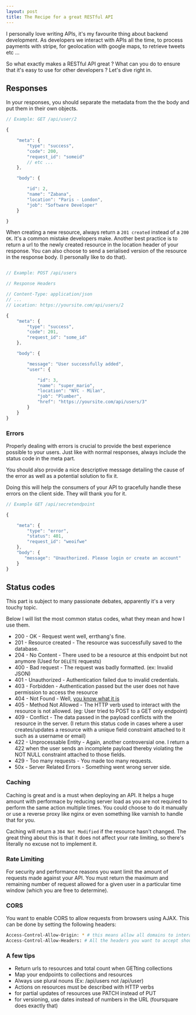 ```yaml
---
layout: post
title: The Recipe for a great RESTful API
---
```


I personally love writing APIs, it's my favourite thing about backend
development. As developers we interact with APIs all the time, to
process payments with stripe, for geolocation with google maps, to retrieve
tweets etc ...

So what exactly makes a RESTful API great ? What can you do to
ensure that it's easy to use for other developers ? Let's dive right in.

## Responses

In your responses, you should separate the metadata from the the body and put them in their own objects.

```javascript
// Example: GET /api/user/2

{

    "meta": {
        "type": "success",
        "code": 200,
        "request_id": "someid"
        // etc ...
    },

    "body": {

        "id": 2,
        "name": "Zabana",
        "location": "Paris - London",
        "job": "Software Developer"
    }

}
```

When creating a new resource, always return a `201 created` instead of a `200 OK`. It's a common mistake developers make.
Another best practice is to return a url to the newly created resource in the location header of your response.
You can also choose to send a serialised version of the resource in the response body. (I personally like to do that).

```javascript

// Example: POST /api/users

// Response Headers

// Content-Type: application/json
// ...
// Location: https://yoursite.com/api/users/2

{
    "meta": {
        "type": "success",
        "code": 201,
        "request_id": "some_id"
    },

    "body": {

        "message": "User successfully added",
        "user": {

            "id": 3,
            "name": "super_mario",
            "location": "NYC - Milan",
            "job": "Plumber",
            "href": "https://yoursite.com/api/users/3"
        }
    }
}
```

### Errors

Properly dealing with errors is crucial to provide the best experience possible
to your users.  Just like with normal responses, always include the status code in the meta part.

You should also provide a nice descriptive message detailing the cause of the
error as well as a potential solution to fix it.

Doing this will help the consumers of your API to gracefully handle these errors on the client side. They will thank you for it.

```javascript
// Example GET /api/secretendpoint

{

    "meta": {
        "type": "error",
        "status": 401,
        "request_id": "weoifwe"
    },
    "body": {
       "message": "Unauthorized. Please login or create an account"
    }
}
```

## Status codes

This part is subject to many passionate debates, apparently it's a very touchy
topic.

Below I will list the most common status codes, what they mean and how I use
them.

* 200 - OK - Request went well, errthang's fine.
* 201 - Resource created - The resource was successfully saved to the database.
* 204 - No Content - There used to be a resource at this endpoint but not
  anymore (Used for `DELETE` requests)
* 400 - Bad request - The request was badly formatted. (ex: Invalid JSON)
* 401 - Unauthorized - Authentication failed due to invalid credentials.
* 403 - Forbidden - Authentication passed but the user does not have permission to access the resource
* 404 - Not Found - Well, [you know what it is](https://www.youtube.com/watch?v=yX2vWL2b2Rc)
* 405 - Method Not Allowed - The HTTP verb used to interact with the resource is not allowed. (eg: User tried to POST to a GET only endpoint)
* 409 - Conflict - The data passed in the payload conflicts with the resource in
  the server. (I return this status code in cases where a user creates/updates a
  resource with a unique field constraint attached to it such as a username or
  email)
* 422 - Unprocessable Entity - Again, another controversial one. I return a 422
  when the user sends an incomplete payload thereby violating the NOT NULL constraint attached to those fields.
* 429 - Too many requests - You made too many requests.
* 50x - Server Related Errors - Something went wrong server side.

### Caching

Caching is great and is a must when deploying an API. It helps a huge
amount with performace by reducing server load as you are not required to
perform the same action multiple times. You could choose to do it manually or use a reverse proxy like nginx or even something like varnish to handle that for you.

Caching will return a `304 Not Modified` if the resource hasn't changed. The great thing about this is that it does not affect your rate limiting, so there's
literally no excuse not to implement it.

### Rate Limiting

For security and performance reasons you want limit the amount of requests made
against your API.
You must return the maximum and remaining number of request allowed for a given user in a particular time window (which you are free to determine).

### CORS

You want to enable CORS to allow requests from browsers using AJAX. This can
be done by setting the following headers:

```bash
Access-Control-Allow-Origin: * # this means allow all domains to interact with the API
Access-Control-Allow-Headers: # All the headers you want to accept should be listed here
```

### A few tips

* Return urls to resources and total count when GETting collections
* Map your endpoints to collections and resources
* Always use plural nouns (Ex: /api/users not /api/user)
* Actions on resources must be described with HTTP verbs
* for partial updates of resources use PATCH instead of PUT
* for versioning, use dates instead of numbers in the URL (foursquare does exactly that)
